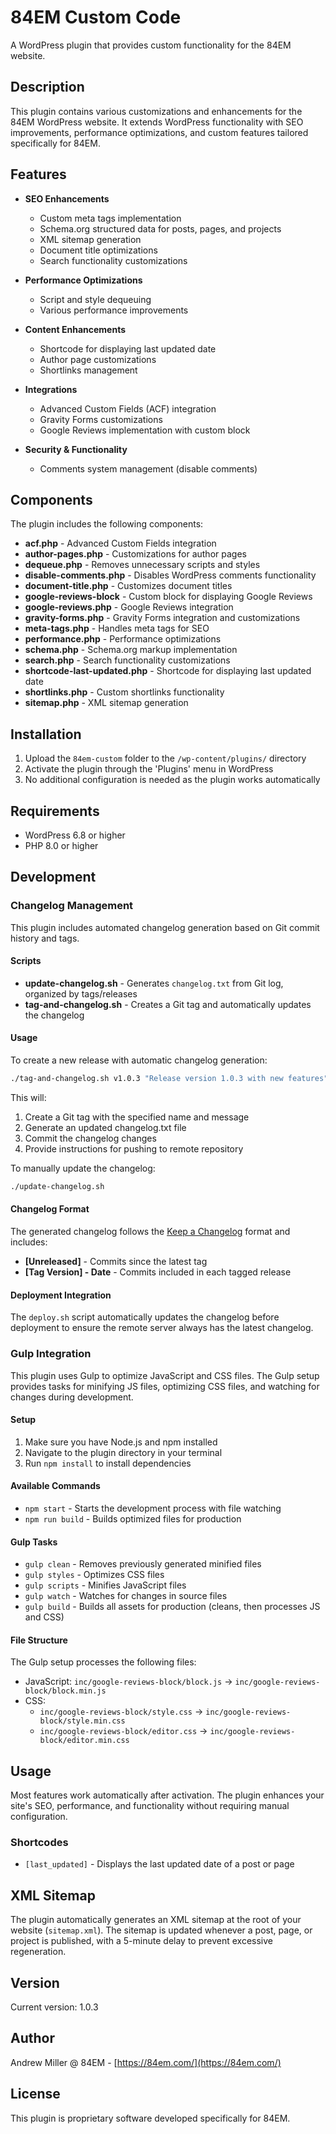 # 84EM Custom Code

A WordPress plugin that provides custom functionality for the 84EM website.

## Description

This plugin contains various customizations and enhancements for the 84EM WordPress website. It extends WordPress functionality with SEO improvements, performance optimizations, and custom features tailored specifically for 84EM.

## Features

- **SEO Enhancements**
  - Custom meta tags implementation
  - Schema.org structured data for posts, pages, and projects
  - XML sitemap generation
  - Document title optimizations
  - Search functionality customizations

- **Performance Optimizations**
  - Script and style dequeuing
  - Various performance improvements

- **Content Enhancements**
  - Shortcode for displaying last updated date
  - Author page customizations
  - Shortlinks management

- **Integrations**
  - Advanced Custom Fields (ACF) integration
  - Gravity Forms customizations
  - Google Reviews implementation with custom block

- **Security & Functionality**
  - Comments system management (disable comments)

## Components

The plugin includes the following components:

- **acf.php** - Advanced Custom Fields integration
- **author-pages.php** - Customizations for author pages
- **dequeue.php** - Removes unnecessary scripts and styles
- **disable-comments.php** - Disables WordPress comments functionality
- **document-title.php** - Customizes document titles
- **google-reviews-block** - Custom block for displaying Google Reviews
- **google-reviews.php** - Google Reviews integration
- **gravity-forms.php** - Gravity Forms integration and customizations
- **meta-tags.php** - Handles meta tags for SEO
- **performance.php** - Performance optimizations
- **schema.php** - Schema.org markup implementation
- **search.php** - Search functionality customizations
- **shortcode-last-updated.php** - Shortcode for displaying last updated date
- **shortlinks.php** - Custom shortlinks functionality
- **sitemap.php** - XML sitemap generation

## Installation

1. Upload the `84em-custom` folder to the `/wp-content/plugins/` directory
2. Activate the plugin through the 'Plugins' menu in WordPress
3. No additional configuration is needed as the plugin works automatically

## Requirements

- WordPress 6.8 or higher
- PHP 8.0 or higher

## Development

### Changelog Management

This plugin includes automated changelog generation based on Git commit history and tags.

#### Scripts

- **update-changelog.sh** - Generates `changelog.txt` from Git log, organized by tags/releases
- **tag-and-changelog.sh** - Creates a Git tag and automatically updates the changelog

#### Usage

To create a new release with automatic changelog generation:

```bash
./tag-and-changelog.sh v1.0.3 "Release version 1.0.3 with new features"
```

This will:
1. Create a Git tag with the specified name and message
2. Generate an updated changelog.txt file
3. Commit the changelog changes
4. Provide instructions for pushing to remote repository

To manually update the changelog:

```bash
./update-changelog.sh
```

#### Changelog Format

The generated changelog follows the [Keep a Changelog](https://keepachangelog.com/en/1.0.0/) format and includes:
- **[Unreleased]** - Commits since the latest tag
- **[Tag Version] - Date** - Commits included in each tagged release

#### Deployment Integration

The `deploy.sh` script automatically updates the changelog before deployment to ensure the remote server always has the latest changelog.

### Gulp Integration

This plugin uses Gulp to optimize JavaScript and CSS files. The Gulp setup provides tasks for minifying JS files, optimizing CSS files, and watching for changes during development.

#### Setup

1. Make sure you have Node.js and npm installed
2. Navigate to the plugin directory in your terminal
3. Run `npm install` to install dependencies

#### Available Commands

- `npm start` - Starts the development process with file watching
- `npm run build` - Builds optimized files for production

#### Gulp Tasks

- `gulp clean` - Removes previously generated minified files
- `gulp styles` - Optimizes CSS files
- `gulp scripts` - Minifies JavaScript files
- `gulp watch` - Watches for changes in source files
- `gulp build` - Builds all assets for production (cleans, then processes JS and CSS)

#### File Structure

The Gulp setup processes the following files:
- JavaScript: `inc/google-reviews-block/block.js` → `inc/google-reviews-block/block.min.js`
- CSS: 
  - `inc/google-reviews-block/style.css` → `inc/google-reviews-block/style.min.css`
  - `inc/google-reviews-block/editor.css` → `inc/google-reviews-block/editor.min.css`

## Usage

Most features work automatically after activation. The plugin enhances your site's SEO, performance, and functionality without requiring manual configuration.

### Shortcodes

- `[last_updated]` - Displays the last updated date of a post or page

## XML Sitemap

The plugin automatically generates an XML sitemap at the root of your website (`sitemap.xml`). The sitemap is updated whenever a post, page, or project is published, with a 5-minute delay to prevent excessive regeneration.

## Version

Current version: 1.0.3

## Author

Andrew Miller @ 84EM - [https://84em.com/](https://84em.com/)

## License

This plugin is proprietary software developed specifically for 84EM.
